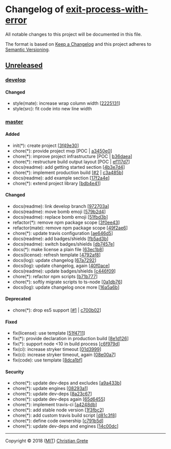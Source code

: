 # Changelog of [exit-process-with-error][repository-github-url]

All notable changes to this project will be documented in this file.

The format is based on [Keep a Changelog][keep-a-changelog-spec-url] and this project adheres to [Semantic Versioning][semantic-versioning-spec-url].

## [Unreleased]

### [develop]
#### Changed
- style(mate): increase wrap column width [[2225131]]
- style(src): fit code into new line width

### [master]
#### Added
- init(*): create project [[3f49e30]]
- chore(*): provide project mvp [POC | [a3450e0]]
- chore(*): improve project infrastructure [POC | [b36daea]]
- chore(*): restructure build output layout [POC | [ef117d7]]
- docs(readme): add getting started section [[4b3e7d4]]
- chore(*): implement production build [[#2] | [c3a485b]]
- docs(readme): add example section [[17f2a4e]]
- chore(*): extend project library [[bdb4e41]]
#### Changed
- docs(readme): link develop branch [[972703a]]
- docs(readme): move bomb emoji [[579b2d4]]
- docs(readme): replace bomb emoji [[51fbd3b]]
- refactor(*): remove npm package scope [[3f0ee43]]
- refactor(mate): remove npm package scope [[49f2ae6]]
- chore(*): update travis configuration [[ae646d5]]
- docs(readme): add badges/shields [[fb5ad3b]]
- docs(readme): switch badges/shields [[db7457e]]
- docs(*): make license a plain file [[63ec1b8]]
- docs(license): refresh template [[4792af8]]
- docs(log): update changelog [[67a7292]]
- docs(log): update changelog, again [[40f0ace]]
- docs(readme): update badges/shields [[c446f09]]
- chore(*): refactor npm scripts [[b71b777]]
- chore(*): softly migrate scripts to ts-node [[0a1db76]]
- docs(log): update changelog once more [[16a5a6b]]
#### Deprecated
- chore(*): drop es5 support [[#1] | [c700b02]]
#### Fixed
- fix(license): use template [[51f4711]]
- fix(*): provide declaration in production build [[8e1d126]]
- fix(*): support node <10 in build process [[c6f979d]]
- fix(ci): increase stryker timeout [[01d3999]]
- fix(ci): increase stryker timeout, again [[08e00a7]]
- fix(code): use template [[8dca1bf]]
#### Security
- chore(*): update dev-deps and excludes [[a9a433b]]
- chore(*): update engines [[08293a1]]
- chore(*): update dev-deps [[8a23c67]]
- chore(*): update dev-deps again [[65d6455]]
- chore(*): implement travis-ci [[a4248db]]
- chore(*): add stable node version [[1f3fbc2]]
- chore(*): add custom travis build script [[d81c3f8]]
- chore(*): define code ownership [[c791b5d]]
- chore(*): update dev-deps and engines [[14c00dc]]

[Unreleased]: https://github.com/ChristianGrete/exit-process-with-error/compare/3f49e305b5453ac6707f81ecde2103bf93e2d2f4...develop
[2225131]: https://github.com/ChristianGrete/exit-process-with-error/commit/2225131e8c5ae22a875b0eba56eba39e421cc0f7
[16a5a6b]: https://github.com/ChristianGrete/exit-process-with-error/commit/16a5a6bd75e02240c35eff0396ca4b96e7635e65
[0a1db76]: https://github.com/ChristianGrete/exit-process-with-error/commit/0a1db76033640a599f29d312207cdae3b8089744
[14c00dc]: https://github.com/ChristianGrete/exit-process-with-error/commit/14c00dca171260bbce142be1760e6502594bde08
[b71b777]: https://github.com/ChristianGrete/exit-process-with-error/commit/b71b777aabfd587adeadab1c5e2c3d177a6f9207
[bdb4e41]: https://github.com/ChristianGrete/exit-process-with-error/commit/bdb4e41716da2f818686757d72f5fb7015d9e6ee
[c446f09]: https://github.com/ChristianGrete/exit-process-with-error/commit/c446f09d864b28c45085fa9fd7129f861913bf1b
[40f0ace]: https://github.com/ChristianGrete/exit-process-with-error/commit/40f0acebc2b283627329ecafa2f167ba3dda4f31
[8dca1bf]: https://github.com/ChristianGrete/exit-process-with-error/commit/8dca1bfd57cd136333089efc67563dbfc00dd985
[c791b5d]: https://github.com/ChristianGrete/exit-process-with-error/commit/c791b5d2f73a7efdbdfee066b7f5fc53cc80f337
[67a7292]: https://github.com/ChristianGrete/exit-process-with-error/commit/67a7292886bee9b69cc2a41b5be8e5ef90f8e804
[17f2a4e]: https://github.com/ChristianGrete/exit-process-with-error/commit/17f2a4e644443bd69fe26d0faf4036fcdaccf0a8
[4792af8]: https://github.com/ChristianGrete/exit-process-with-error/commit/4792af8d99686c7d266af91c084f43968910d66c
[63ec1b8]: https://github.com/ChristianGrete/exit-process-with-error/commit/63ec1b8da331f30fad34e49fc77387897e9d69de
[db7457e]: https://github.com/ChristianGrete/exit-process-with-error/commit/db7457ed61e072473c43976a45c4dcbac63f54f3
[fb5ad3b]: https://github.com/ChristianGrete/exit-process-with-error/commit/fb5ad3b1ba7200338d614232ed7ce8f291eee4b9
[08e00a7]: https://github.com/ChristianGrete/exit-process-with-error/commit/08e00a78b19166c289705343dc64517f813cee23
[01d3999]: https://github.com/ChristianGrete/exit-process-with-error/commit/01d3999be448a676bf097cf9c5d2d5182cfddbdd
[ae646d5]: https://github.com/ChristianGrete/exit-process-with-error/commit/ae646d55ceec1a82cde4853a61f1054e3f3a6042
[c6f979d]: https://github.com/ChristianGrete/exit-process-with-error/commit/c6f979d022d81fd9ac0e8001fb38f33f5cf90171
[d81c3f8]: https://github.com/ChristianGrete/exit-process-with-error/commit/d81c3f8cb939fc9f1e8077642812f8efbe2b389e
[1f3fbc2]: https://github.com/ChristianGrete/exit-process-with-error/commit/1f3fbc2c58c5d4d671583e4aad0e35f252d745bc
[a4248db]: https://github.com/ChristianGrete/exit-process-with-error/commit/a4248dbd67771e541a2631679f94c4bc896a63e5
[8e1d126]: https://github.com/ChristianGrete/exit-process-with-error/commit/8e1d12609b36c4619f1cff14076fa24562284b33
[c3a485b]: https://github.com/ChristianGrete/exit-process-with-error/commit/c3a485ba40cf52ba987e69899531c2567ff365f9
[#2]: https://github.com/ChristianGrete/exit-process-with-error/issues/2
[65d6455]: https://github.com/ChristianGrete/exit-process-with-error/commit/65d6455df3357f86c14e6d871be3c0d82f1232f6
[49f2ae6]: https://github.com/ChristianGrete/exit-process-with-error/commit/49f2ae62a78dbbb4286ce0cb7a1cd7cf70d80bdf
[3f0ee43]: https://github.com/ChristianGrete/exit-process-with-error/commit/3f0ee437f130aa7b3a40e7954693a166fea67f6d
[51fbd3b]: https://github.com/ChristianGrete/exit-process-with-error/commit/51fbd3b621bb29093c16d25a1407bf01e51f7796
[8a23c67]: https://github.com/ChristianGrete/exit-process-with-error/commit/8a23c67777693109c99ff882fc81de9f738dd9b6
[08293a1]: https://github.com/ChristianGrete/exit-process-with-error/commit/08293a1f2d8dd8cdf5c2f4c81ed5fe3c0f2dd15a
[579b2d4]: https://github.com/ChristianGrete/exit-process-with-error/commit/579b2d4b083624f447241faf4efcf20fab417b07
[4b3e7d4]: https://github.com/ChristianGrete/exit-process-with-error/commit/4b3e7d49666ccbf9df8f58b58d61f24683e63938
[ef117d7]: https://github.com/ChristianGrete/exit-process-with-error/commit/ef117d76560dbe58f1786678e02a392315377c10
[a9a433b]: https://github.com/ChristianGrete/exit-process-with-error/commit/a9a433b963a926281a898e607c64513e3155a4b8
[b36daea]: https://github.com/ChristianGrete/exit-process-with-error/commit/b36daeaae7da6b68e414fc02239c3ec4c81a85ce
[c700b02]: https://github.com/ChristianGrete/exit-process-with-error/commit/c700b029741dcbdd46440ac5cbabf3ee3d0441b0
[#1]: https://github.com/ChristianGrete/exit-process-with-error/issues/1
[a3450e0]: https://github.com/ChristianGrete/exit-process-with-error/commit/a3450e04468fe2a3977e3baa77d177a55409761a
[51f4711]: https://github.com/ChristianGrete/exit-process-with-error/commit/51f4711e0f622b41158fc3c054ce93ec945fa806
[972703a]: https://github.com/ChristianGrete/exit-process-with-error/commit/972703aa8e219b87f38585cbf9631f0c43fd643c
[3f49e30]: https://github.com/ChristianGrete/exit-process-with-error/commit/3f49e305b5453ac6707f81ecde2103bf93e2d2f4
[develop]: https://github.com/ChristianGrete/exit-process-with-error/compare/master...develop
[master]: https://github.com/ChristianGrete/exit-process-with-error/compare/3f49e305b5453ac6707f81ecde2103bf93e2d2f4...master

---

Copyright © 2018 ([MIT][repository-license-url]) [Christian Grete][repository-owner-url]

[keep-a-changelog-spec-url]: https://keepachangelog.com/en/1.0.0/
[repository-github-url]: https://github.com/ChristianGrete/exit-process-with-error
[repository-license-url]: LICENSE
[repository-owner-url]: https://christiangrete.com
[semantic-versioning-spec-url]: https://semver.org/spec/v2.0.0.html
